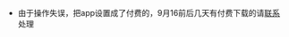 - 由于操作失误，把app设置成了付费的，9月16前后几天有付费下载的请[联系](https://docs.qq.com/aio/DTGdndmFVZlZldEJS?p=dKEREAv71e2G6cpIU9cMtW)处理